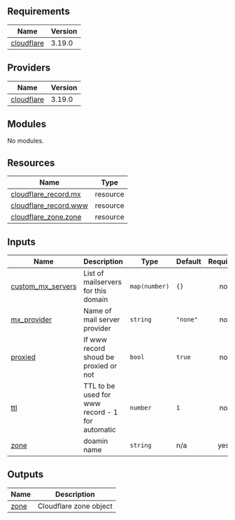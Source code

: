 ## Requirements

| Name | Version |
|------|---------|
| <a name="requirement_cloudflare"></a> [cloudflare](#requirement\_cloudflare) | 3.19.0 |

## Providers

| Name | Version |
|------|---------|
| <a name="provider_cloudflare"></a> [cloudflare](#provider\_cloudflare) | 3.19.0 |

## Modules

No modules.

## Resources

| Name | Type |
|------|------|
| [cloudflare_record.mx](https://registry.terraform.io/providers/cloudflare/cloudflare/3.19.0/docs/resources/record) | resource |
| [cloudflare_record.www](https://registry.terraform.io/providers/cloudflare/cloudflare/3.19.0/docs/resources/record) | resource |
| [cloudflare_zone.zone](https://registry.terraform.io/providers/cloudflare/cloudflare/3.19.0/docs/resources/zone) | resource |

## Inputs

| Name | Description | Type | Default | Required |
|------|-------------|------|---------|:--------:|
| <a name="input_custom_mx_servers"></a> [custom\_mx\_servers](#input\_custom\_mx\_servers) | List of mailservers for this domain | `map(number)` | `{}` | no |
| <a name="input_mx_provider"></a> [mx\_provider](#input\_mx\_provider) | Name of mail server provider | `string` | `"none"` | no |
| <a name="input_proxied"></a> [proxied](#input\_proxied) | If www record shoud be proxied or not | `bool` | `true` | no |
| <a name="input_ttl"></a> [ttl](#input\_ttl) | TTL to be used for www record - 1 for automatic | `number` | `1` | no |
| <a name="input_zone"></a> [zone](#input\_zone) | doamin name | `string` | n/a | yes |

## Outputs

| Name | Description |
|------|-------------|
| <a name="output_zone"></a> [zone](#output\_zone) | Cloudflare zone object |
